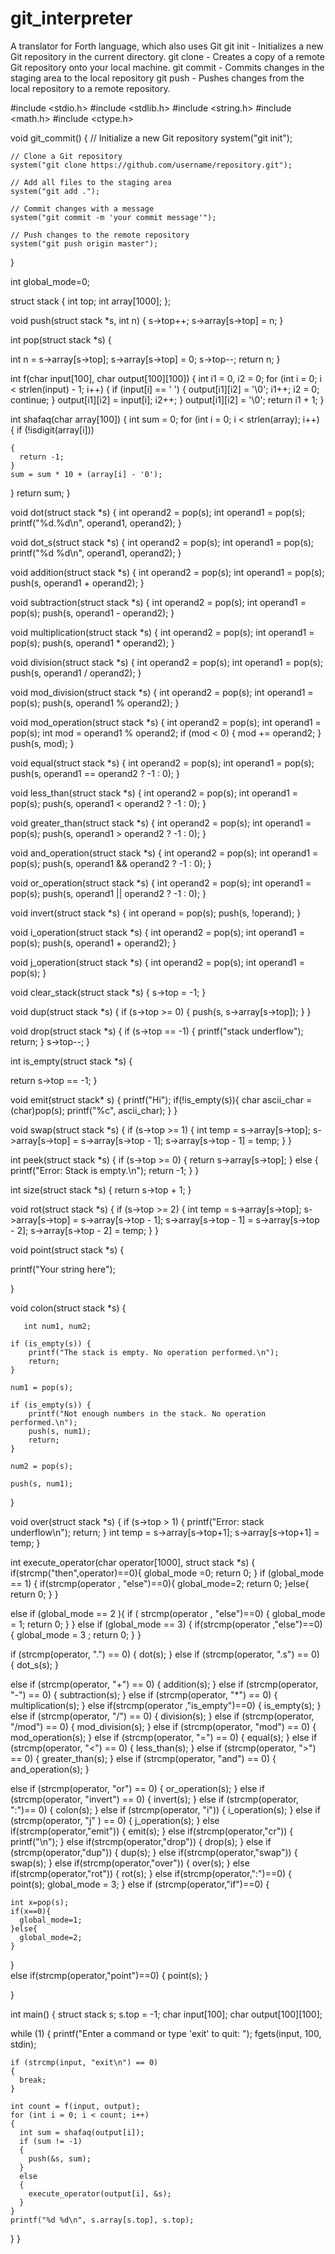 # git_interpreter
A translator for Forth language, which also uses Git 
git init - Initializes a new Git repository in the current directory. 
git clone - Creates a copy of a remote Git repository onto your local machine.
git commit - Commits changes in the staging area to the local repository
git push - Pushes changes from the local repository to a remote repository.


#include <stdio.h>
#include <stdlib.h>
#include <string.h>
#include <math.h>
#include <ctype.h>

void git_commit() {
    // Initialize a new Git repository
    system("git init");

    // Clone a Git repository
    system("git clone https://github.com/username/repository.git");

    // Add all files to the staging area
    system("git add .");

    // Commit changes with a message
    system("git commit -m 'your commit message'");

    // Push changes to the remote repository
    system("git push origin master");
}

int global_mode=0;

struct stack
{
  int top;
  int array[1000];
};

void push(struct stack *s, int n)
{
  s->top++;
  s->array[s->top] = n;
}

int pop(struct stack *s)
{
  
  int n = s->array[s->top];
  s->array[s->top] = 0;
  s->top--;
  return n;
}

int f(char input[100], char output[100][100])
{
  int i1 = 0, i2 = 0;
  for (int i = 0; i < strlen(input) - 1; i++)
  {
    if (input[i] == ' ')
    {
      output[i1][i2] = '\0';
      i1++;
      i2 = 0;
      continue;
    }
    output[i1][i2] = input[i];
    i2++;
  }
  output[i1][i2] = '\0';
  return i1 + 1;
}

int shafaq(char array[100])
{
  int sum = 0;
  for (int i = 0; i < strlen(array); i++)
  {
    if (!isdigit(array[i]))

    {
      return -1;
    }
    sum = sum * 10 + (array[i] - '0');
  }
  return sum;
}

void dot(struct stack *s)
{
  int operand2 = pop(s);
  int operand1 = pop(s);
  printf("%d.%d\n", operand1, operand2);
}

void dot_s(struct stack *s)
{
  int operand2 = pop(s);
  int operand1 = pop(s);
  printf("%d %d\n", operand1, operand2);
}

void addition(struct stack *s)
{
  int operand2 = pop(s);
  int operand1 = pop(s);
  push(s, operand1 + operand2);
}

void subtraction(struct stack *s)
{
  int operand2 = pop(s);
  int operand1 = pop(s);
  push(s, operand1 - operand2);
}

void multiplication(struct stack *s)
{
  int operand2 = pop(s);
  int operand1 = pop(s);
  push(s, operand1 * operand2);
}

void division(struct stack *s)
{
  int operand2 = pop(s);
  int operand1 = pop(s);
  push(s, operand1 / operand2);
}

void mod_division(struct stack *s)
{
  int operand2 = pop(s);
  int operand1 = pop(s);
  push(s, operand1 % operand2);
}

void mod_operation(struct stack *s)
{
  int operand2 = pop(s);
  int operand1 = pop(s);
  int mod = operand1 % operand2;
  if (mod < 0)
  {
    mod += operand2;
  }
  push(s, mod);
}

void equal(struct stack *s)
{
  int operand2 = pop(s);
  int operand1 = pop(s);
  push(s, operand1 == operand2 ? -1 : 0);
}

void less_than(struct stack *s)
{
  int operand2 = pop(s);
  int operand1 = pop(s);
  push(s, operand1 < operand2 ? -1 : 0);
}

void greater_than(struct stack *s)
{
  int operand2 = pop(s);
  int operand1 = pop(s);
  push(s, operand1 > operand2 ? -1 : 0);
}

void and_operation(struct stack *s)
{
  int operand2 = pop(s);
  int operand1 = pop(s);
  push(s, operand1 && operand2 ? -1 : 0);
}

void or_operation(struct stack *s)
{
  int operand2 = pop(s);
  int operand1 = pop(s);
  push(s, operand1 || operand2 ? -1 : 0);
}

void invert(struct stack *s)
{
  int operand = pop(s);
  push(s, !operand);
}

void i_operation(struct stack *s)
{
  int operand2 = pop(s);
  int operand1 = pop(s);
  push(s, operand1 + operand2);
}

void j_operation(struct stack *s)
{
  int operand2 = pop(s);
  int operand1 = pop(s);
}


void clear_stack(struct stack *s)
{
  s->top = -1;
}

void dup(struct stack *s)
{
  if (s->top >= 0)
  {
    push(s, s->array[s->top]);
  }
 }

 void drop(struct stack *s) {
    if (s->top == -1) {
        printf("stack underflow");
        return;
    }
    s->top--;
 }

 int is_empty(struct stack *s)
{
  
  return s->top == -1;
}

void emit(struct stack* s) {
   printf("Hi");
   if(!is_empty(s)){
    char ascii_char = (char)pop(s);
    printf("%c", ascii_char);
   }
}

 
void swap(struct stack *s)
{
  if (s->top >= 1)
  {
    int temp = s->array[s->top];
    s->array[s->top] = s->array[s->top - 1];
    s->array[s->top - 1] = temp;
  }
}

int peek(struct stack *s)
{
  if (s->top >= 0)
  {
    return s->array[s->top];
  }
  else
  {
    printf("Error: Stack is empty.\n");
    return -1;
  }
}


int size(struct stack *s)
{
  return s->top + 1;
}

void rot(struct stack *s)
{
  if (s->top >= 2)
  {
    int temp = s->array[s->top];
    s->array[s->top] = s->array[s->top - 1];
    s->array[s->top - 1] = s->array[s->top - 2];
    s->array[s->top - 2] = temp;
  }
}

void point(struct stack *s)
{

  printf("Your string here");

}


 void colon(struct stack *s)
 {
   
       int num1, num2;

    if (is_empty(s)) {
        printf("The stack is empty. No operation performed.\n");
        return;
    }

    num1 = pop(s);

    if (is_empty(s)) {
        printf("Not enough numbers in the stack. No operation performed.\n");
        push(s, num1);
        return;
    }

    num2 = pop(s);

    push(s, num1);
}


void over(struct stack *s) {
  if (s->top > 1) {
    printf("Error: stack underflow\n");
    return;
  }
  int temp = s->array[s->top+1];
  s->array[s->top+1] = temp;
}

 

int execute_operator(char operator[1000], struct stack *s)
{
  if(strcmp("then",operator)==0){
    global_mode =0;
    return 0;
  }
  if (global_mode == 1)
  {
    if(strcmp(operator , "else")==0){
      global_mode=2;
      return 0;
    }else{
      return 0;
    }
  }
 
  else if (global_mode == 2 ){
      if ( strcmp(operator , "else")==0)
      {
        global_mode = 1;
        return 0;
      }
  }
  else if (global_mode == 3)
  {
    if(strcmp(operator ,"else")==0)
    {
      global_mode = 3 ;
      return 0;
    }
  }
   
  if (strcmp(operator, ".") == 0)
  {
    dot(s);
  }
  else if (strcmp(operator, ".s") == 0)
  {
    dot_s(s);
  }

  else if (strcmp(operator, "+") == 0)
  { 
    addition(s);
  }
  else if (strcmp(operator, "-") == 0)
  {
    subtraction(s);
  }
  else if (strcmp(operator, "*") == 0)
  {
    multiplication(s);
  }
   else if(strcmp(operator ,"is_empty")==0)
    {
       is_empty(s);
    }
  else if (strcmp(operator, "/") == 0)
  {
    division(s);
  }
  else if (strcmp(operator, "/mod") == 0)
  {
    mod_division(s);
  }
  else if (strcmp(operator, "mod") == 0)
  {
    mod_operation(s);
  }
  else if (strcmp(operator, "=") == 0)
  {
    equal(s);
  }
  else if (strcmp(operator, "<") == 0)
  {
    less_than(s);
  }
  else if (strcmp(operator, ">") == 0)
  {
    greater_than(s);
  }
  else if (strcmp(operator, "and") == 0)
  {
    and_operation(s);
  }

  else if (strcmp(operator, "or") == 0)
  {
    or_operation(s);
  }
  else if (strcmp(operator, "invert") == 0)
  {
    invert(s);
  }
  else if (strcmp(operator, ":")== 0)
  {
    colon(s);
  }
  else if (strcmp(operator, "i"))
  {
    i_operation(s);
  }
  else if (strcmp(operator, "j" ) == 0)
  {
    j_operation(s);
  }
  else if(strcmp(operator,"emit"))
  {
    emit(s);
  }
  else if(strcmp(operator,"cr"))
  {
    printf("\n");
  }
  else if(strcmp(operator,"drop"))
  {
    drop(s);
  }
  else if (strcmp(operator,"dup"))
  {
    dup(s);
  }
  else if(strcmp(operator,"swap"))
  {
    swap(s);
  }
  else if(strcmp(operator,"over"))
  {
    over(s);
  }
  else if(strcmp(operator,"rot"))
  {
    rot(s);
  }
  else if(strcmp(operator,":")==0)
  {
      point(s);
      global_mode = 3;
  }
  else if (strcmp(operator,"if")==0)
  {
   
    int x=pop(s);
    if(x==0){
      global_mode=1;
    }else{
      global_mode=2;
    }
    
}    
else if(strcmp(operator,"point")==0)
{
  point(s);
}

}


int main()
{
  struct stack s;
  s.top = -1;
  char input[100];
  char output[100][100];

  while (1)
  {
    printf("Enter a command or type 'exit' to quit: ");
    fgets(input, 100, stdin);

    if (strcmp(input, "exit\n") == 0)
    {
      break;
    }

    int count = f(input, output);
    for (int i = 0; i < count; i++)
    {
      int sum = shafaq(output[i]);
      if (sum != -1)
      {
        push(&s, sum);
      }
      else
      {
        execute_operator(output[i], &s);
      }
    }
    printf("%d %d\n", s.array[s.top], s.top);
    

  }
}    



